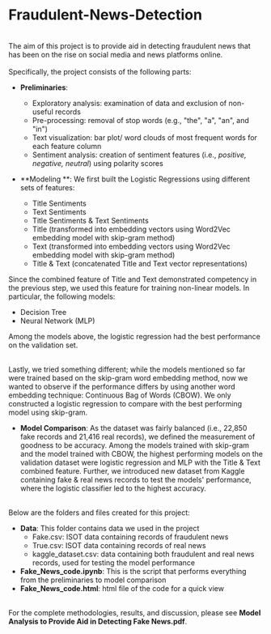 # Fraudulent-News-Detection
<br>
The aim of this project is to provide aid in detecting fraudulent news that has been on the rise on social media and news platforms online.<br>
<br>
Specifically, the project consists of the following parts:  

* **Preliminaries**: 
  + Exploratory analysis: examination of data and exclusion of non-useful records  
  + Pre-processing: removal of stop words (e.g., "the", "a", "an", and "in")
  + Text visualization: bar plot/ word clouds of most frequent words for each feature column
  + Sentiment analysis: creation of sentiment features (i.e., <i>positive, negative, neutral</i>) using polarity scores  

* **Modeling **: 
We first built the Logistic Regressions using different sets of features: 
  + Title Sentiments
  + Text Sentiments
  + Title Sentiments & Text Sentiments 
  + Title (transformed into embedding vectors using Word2Vec embedding model with skip-gram method)
  + Text (transformed into embedding vectors using Word2Vec embedding model with skip-gram method)
  + Title & Text (concatenated Title and Text vector representations)
  
Since the combined feature of Title and Text demonstrated competency in the previous step, we used this feature for training non-linear models. In particular, the following models:
  * Decision Tree
  * Neural Network (MLP)
  
Among the models above, the logistic regression had the best performance on the validation set.<br> <br>

Lastly, we tried something different; while the models mentioned so far were trained based on the skip-gram word embedding method, now we wanted to observe if the performance differs by using another word embedding technique: Continuous Bag of Words (CBOW). We only constructed a logistic regression to compare with the best performing model using skip-gram. 
  

* **Model Comparison**: As the dataset was fairly balanced (i.e., 22,850 fake records and 21,416 real records), we defined the measurement of goodness to be accuracy. Among the models trained with skip-gram and the model trained with CBOW, the highest performing models on the validation dataset were logistic regression and MLP with the Title & Text combined feature. Further, we introduced new dataset from Kaggle containing fake & real news records to test the models' performance, where the logistic classifier led to the highest accuracy.  


<br>
Below are the folders and files created for this project: 
<br>

* **Data**: This folder contains data we used in the project  
  + Fake.csv: ISOT data containing records of fraudulent news 
  + True.csv: ISOT data containing records of real news 
  + kaggle_dataset.csv: data containing both fraudulent and real news records, used for testing the model performance<br>
* **Fake_News_code.ipynb**: This is the script that performs everything from the preliminaries to model comparison
* **Fake_News_code.html**: html file of the code for a quick view

<br>
For the complete methodologies, results, and discussion, please see <b>Model Analysis to Provide Aid in Detecting Fake News.pdf</b>. 
